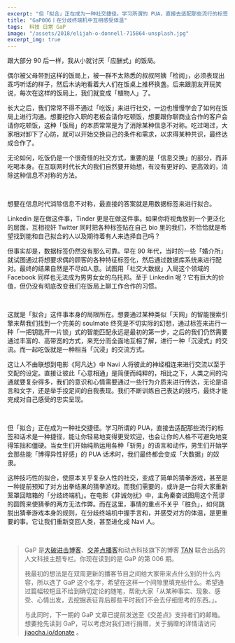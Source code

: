 ```yaml
---
excerpt: "但「拟合」正在成为一种社交捷径。学习所谓的 PUA，直接去适配那些流行的标签和话术是一种捷径，能让你轻易地变得更受欢迎，也会让你的人格不可避免地变得笨拙和僵硬。当女生们开始纯熟运用各种「斩男」的语言和动作，男生们开始学会那些能「博得异性好感」的 PUA 话术时，我们最终都会变成「大数据」的奴隶。"
title: "GaP006丨在分歧终端机中互相感受体温"
tags:  科技 日常 GaP
image: "/assets/2018/elijah-o-donnell-715864-unsplash.jpg"
excerpt_img: true
---
```


跟大部分 90 后一样，我从小就讨厌「应酬式」的饭局。

偶尔被父母带到这样的饭局上，被一群不太熟悉的叔叔阿姨「检阅」，必须表现出乖巧听话的样子，然后木讷地看着大人们在饭桌上推杯换盏。后来跟朋友开玩笑说，每次在这样的饭局上，我们就变成「植物人」了。

长大之后，我们常常不得不通过「吃饭」来进行社交，一边也慢慢学会了如何在饭局上进行沟通。想要挖你入职的老板会请你吃顿饭，想要跟你聊商业合作的客户会请你吃顿饭，这种「饭局」的本质常常是为了消除某种信息不对称。吃过喝过，大家相对卸下了心防，就可以开始交换自己的条件和需求，以求得某种共识，最终达成合作了。

无论如何，吃饭仍是一个很奇怪的社交方式，重要的是「信息交换」的部分，而非吃喝本身。在互联网时代长大的我们自然要开始想，有没有更好的、更高效的，消除这种信息不对称的方法。

<br>

想要在信息时代消除信息不对称，最直接的答案就是用数据标签来进行拟合。

Linkedin 是在做这件事，Tinder 更是在做这件事。如果你将视角放到一个更泛化的层面，互相视奸 Twitter 同时把各种标签贴在自己 bio 里的我们，不恰恰就是希望找到能和自己拟合的人以及期待着有人来选择自己吗？

但事实却是，数据标签仍然没有那么可靠。早在 90 年代，当时的一些「婚介所」就试图通过将想要求偶的顾客的各种特征标签化，然后通过数据库系统来进行配对。最终的结果自然是不尽如人意。试图用「社交大数据」入局这个领域的 Facebook 同样也无法成为男男女女的乌托邦。至于 Linkedin 呢？它有巨大的价值，但仍没有彻底改变我们在饭局上聊工作合作的习惯。

<br>

这就是「拟合」这件事本身的局限所在。想要通过某种类似「天网」的智能搜索引擎来帮我们找到一个完美的 soulmate 终究是不切实际的幻想，通过标签来进行一种「一把钥匙开一片锁」式的智能匹配永远是最初的第一步，之后的我们仍然需要通过丰富的、高带宽的方式，来充分而全面地互相了解，进行一种「沉浸式」的交流。而一起吃饭就是一种相当「沉浸」的交流方式。

这让人不由联想到电影《阿凡达》中 Navi 人将彼此的神经相连来进行交流以至于交配的设定。直接让彼此「心意相通」是简便而纯粹的，相比之下，人类之间的沟通就要复杂得多，我们的意识和心情需要通过一些行为介质来进行传达，无论是语言和文字，还是举手投足间的自我表现。我们不断训练自己表达的技巧，最终才能完成对自己感受的忠实呈现。

<br>

但「拟合」正在成为一种社交捷径。学习所谓的 PUA，直接去适配那些流行的标签和话术是一种捷径，能让你轻易地变得更受欢迎，也会让你的人格不可避免地变得笨拙和僵硬。当女生们开始纯熟运用各种「斩男」的语言和动作，男生们开始学会那些能「博得异性好感」的 PUA 话术时，我们最终都会变成「大数据」的奴隶。

这种技巧性的拟合，使原本关乎复杂人性的社交，变成了简单的猜拳游戏，甚至是一种提前预知了对方出拳结果的猜拳游戏。而我们需要的，或许是一台将大家重新笼罩回暗箱的「分歧终端机」。在电影《非诚勿扰》中，主角秦奋试图用这个荒谬的圆筒来使猜拳的两方无法作弊。而在这里，事情的重点不关乎「胜负」，如何跳脱出猜拳游戏本身的规则，在分歧终端机中握手言和，并感受对方的体温，是更重要的事。它让我们重新变回人类，甚至进化成 Navi 人。

<br>

> GaP 是[大破进击博客](https://jesor.me/about)、[交差点播客](https://jiaocha.io/about)和动点科技旗下的博客 [TAN](https://tan.today/about/) 联合出品的人文科技主题专栏。你现在读到的是 GaP 的第 006 期。
>
>我最初的想法是在双周更新的播客节目之间给大家带来点什么别的什么内容，所以选了 GaP 这个名字，希望在这样一个间隙里填充些什么。希望通过篇幅较短且不给到确切定论的随笔，帮助大家「从某种事实、现象、感受、心情出发，去挖掘表征背后那些平时我们不会去仔细思考的东西。」。
>
>与此同时，下一期的 GaP 文章已提前发送至《交差点》支持者们的邮箱。想要抢先读到 GaP，可以考虑对我们进行捐赠，关于捐赠的详情请访问 [jiaocha.io/donate](https://jiaocha.io/donate) 。